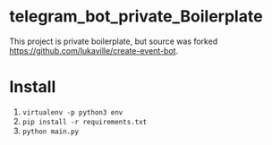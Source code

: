 # telegram_bot_private_Boilerplate

This project is private boilerplate, but source was forked https://github.com/lukaville/create-event-bot.

# Install
1. `virtualenv -p python3 env`
2. `pip install -r requirements.txt`
3. `python main.py`

